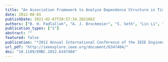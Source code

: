 ```yaml
---
title: "An Association Framework to Analyze Dependence Structure in Time Series"
date: 2012-08-01
publishDate: 2021-02-07T20:57:34.282166Z
authors: ["B. H. Fadlallah", "A. J. Brockmeier", "S. Seth", "Lin Li", "A. Keil", "J. C. Principe"]
publication_types: ["1"]
abstract: ""
featured: false
publication: "*2012 Annual International Conference of the IEEE Engineering in Medicine and Biology Society*"
url_pdf: "http://ieeexplore.ieee.org/document/6347404/"
doi: "10.1109/EMBC.2012.6347404"
---
```


